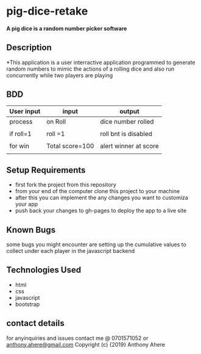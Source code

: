 # pig-dice-retake

#### A pig dice is a random number picker software

## Description
*This application is a user interractive application programmed to generate random numbers to mimic the actions of a rolling dice and also run concurrently while two players are playing

## BDD
|User input|    input      | output                |
|----------|---------------|-----------------------|
| process  |     on Roll   |  dice number rolled   |
|          |               |                       |
|if  roll=1|  roll =1      | roll bnt is disabled  |
|          |               |                       |
|for win   |Total score=100|  alert winner at score|
|          |               |                       |

## Setup Requirements
* first fork the project from this repository
* from your end of the computer clone this project to your machine
* after this you can implement the any changes you want to customiza your app
* push back your changes to gh-pages to deploy the app to a live site 

## Known Bugs
some bugs you might encounter are setting up the cumulative values to collect under each player in the javascript backend

## Technologies Used
* html
* css
* javascript
* bootstrap
## contact details
for anyinquiries and issues contact me @ 0701571052 or anthony.ahere@gmail.com
Copyright (c) {2019} Anthony Ahere
